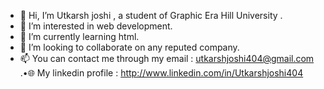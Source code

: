 - 👋 Hi, I’m Utkarsh joshi , a student of Graphic Era Hill University .
- 👀 I’m interested in web development.
- 🌱 I’m currently learning html.
- 💞️ I’m looking to collaborate on any reputed company.
- 📫 You can contact me through my email : utkarshjoshi404@gmail.com .•🌐 My linkedin profile : http://www.linkedin.com/in/Utkarshjoshi404

